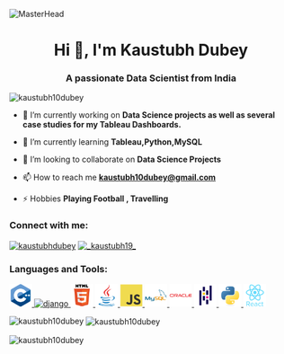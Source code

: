 ![MasterHead](https://www.hays.com.au/documents/3173609/3716998/Image_Tech_Job_Data_Analyst_Science_LandingPage.jpg/a11a2554-7ce8-7054-20a3-8320881b80c8?t=1618902868781)
<h1 align="center">Hi 👋, I'm Kaustubh Dubey</h1>
<h3 align="center">A passionate Data Scientist from India</h3>



<p align="left"> <img src="https://komarev.com/ghpvc/?username=kaustubh10dubey&label=Profile%20views&color=0e75b6&style=flat" alt="kaustubh10dubey" /> </p>

- 🔭 I’m currently working on **Data Science projects as well as several case studies for my Tableau Dashboards.**

- 🌱 I’m currently learning **Tableau,Python,MySQL**

- 👯 I’m looking to collaborate on **Data Science Projects**

- 📫 How to reach me **kaustubh10dubey@gmail.com**

- ⚡ Hobbies **Playing Football , Travelling**

<h3 align="left">Connect with me:</h3>
<p align="left">
<a href="https://linkedin.com/in/kaustubhdubey" target="blank"><img align="center" src="https://raw.githubusercontent.com/rahuldkjain/github-profile-readme-generator/master/src/images/icons/Social/linked-in-alt.svg" alt="kaustubhdubey" height="30" width="40" /></a>
<a href="https://instagram.com/_kaustubh19_" target="blank"><img align="center" src="https://raw.githubusercontent.com/rahuldkjain/github-profile-readme-generator/master/src/images/icons/Social/instagram.svg" alt="_kaustubh19_" height="30" width="40" /></a>
</p>

<h3 align="left">Languages and Tools:</h3>
<p align="left"> <a href="https://www.w3schools.com/cpp/" target="_blank" rel="noreferrer"> <img src="https://raw.githubusercontent.com/devicons/devicon/master/icons/cplusplus/cplusplus-original.svg" alt="cplusplus" width="40" height="40"/> </a> <a href="https://www.djangoproject.com/" target="_blank" rel="noreferrer"> <img src="https://cdn.worldvectorlogo.com/logos/django.svg" alt="django" width="40" height="40"/> </a> <a href="https://www.w3.org/html/" target="_blank" rel="noreferrer"> <img src="https://raw.githubusercontent.com/devicons/devicon/master/icons/html5/html5-original-wordmark.svg" alt="html5" width="40" height="40"/> </a> <a href="https://www.java.com" target="_blank" rel="noreferrer"> <img src="https://raw.githubusercontent.com/devicons/devicon/master/icons/java/java-original.svg" alt="java" width="40" height="40"/> </a> <a href="https://developer.mozilla.org/en-US/docs/Web/JavaScript" target="_blank" rel="noreferrer"> <img src="https://raw.githubusercontent.com/devicons/devicon/master/icons/javascript/javascript-original.svg" alt="javascript" width="40" height="40"/> </a> <a href="https://www.mysql.com/" target="_blank" rel="noreferrer"> <img src="https://raw.githubusercontent.com/devicons/devicon/master/icons/mysql/mysql-original-wordmark.svg" alt="mysql" width="40" height="40"/> </a> <a href="https://www.oracle.com/" target="_blank" rel="noreferrer"> <img src="https://raw.githubusercontent.com/devicons/devicon/master/icons/oracle/oracle-original.svg" alt="oracle" width="40" height="40"/> </a> <a href="https://pandas.pydata.org/" target="_blank" rel="noreferrer"> <img src="https://raw.githubusercontent.com/devicons/devicon/2ae2a900d2f041da66e950e4d48052658d850630/icons/pandas/pandas-original.svg" alt="pandas" width="40" height="40"/> </a> <a href="https://www.python.org" target="_blank" rel="noreferrer"> <img src="https://raw.githubusercontent.com/devicons/devicon/master/icons/python/python-original.svg" alt="python" width="40" height="40"/> </a> <a href="https://reactjs.org/" target="_blank" rel="noreferrer"> <img src="https://raw.githubusercontent.com/devicons/devicon/master/icons/react/react-original-wordmark.svg" alt="react" width="40" height="40"/> </a> </p>

<p><img align="left" src="https://github-readme-stats.vercel.app/api/top-langs?username=kaustubh10dubey&show_icons=true&locale=en&layout=compact" alt="kaustubh10dubey" /></p>

<p>&nbsp;<img align="center" src="https://github-readme-stats.vercel.app/api?username=kaustubh10dubey&show_icons=true&locale=en" alt="kaustubh10dubey" /></p>

<p><img align="center" src="https://github-readme-streak-stats.herokuapp.com/?user=kaustubh10dubey&" alt="kaustubh10dubey" /></p>

